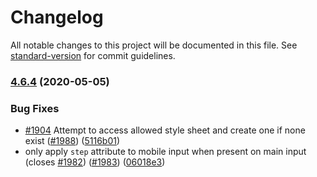 # Changelog

All notable changes to this project will be documented in this file. See [standard-version](https://github.com/conventional-changelog/standard-version) for commit guidelines.

### [4.6.4](https://github.com/Netatwork-de/flatpickr/compare/v4.6.3...v4.6.4) (2020-05-05)


### Bug Fixes

* [#1904](https://github.com/Netatwork-de/flatpickr/issues/1904) Attempt to access allowed style sheet and create one if none exist ([#1988](https://github.com/Netatwork-de/flatpickr/issues/1988)) ([5116b01](https://github.com/Netatwork-de/flatpickr/commit/5116b013c2e74cfacb96ae73496333f311c84600))
* only apply `step` attribute to mobile input when present on main input (closes [#1982](https://github.com/Netatwork-de/flatpickr/issues/1982)) ([#1983](https://github.com/Netatwork-de/flatpickr/issues/1983)) ([06018e3](https://github.com/Netatwork-de/flatpickr/commit/06018e3b8d19e97e85f56ad4c8b719442be11179))
